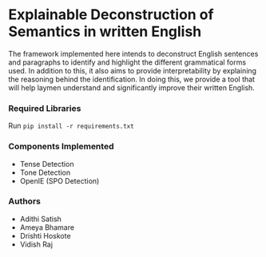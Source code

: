 # Explainable Deconstruction of Semantics in written English

The framework implemented here intends to deconstruct English sentences and paragraphs to identify and highlight the different grammatical forms used. In addition to this, it also aims to provide interpretability by explaining the reasoning behind the identification. In doing this, we provide a tool that will help laymen understand and significantly improve their written English. 

### Required Libraries
Run ```pip install -r requirements.txt```

### Components Implemented
- Tense Detection
- Tone Detection
- OpenIE (SPO Detection)

### Authors
- Adithi Satish
- Ameya Bhamare
- Drishti Hoskote
- Vidish Raj
